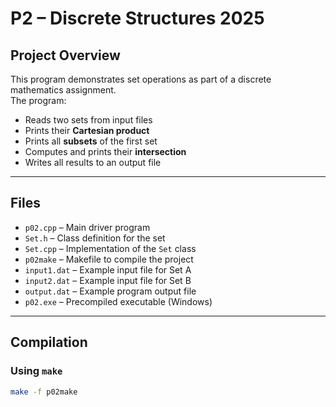 # P2 – Discrete Structures 2025

## Project Overview
This program demonstrates set operations as part of a discrete mathematics assignment.  
The program:
- Reads two sets from input files  
- Prints their **Cartesian product**  
- Prints all **subsets** of the first set  
- Computes and prints their **intersection**  
- Writes all results to an output file  

---

## Files
- `p02.cpp` – Main driver program  
- `Set.h` – Class definition for the set  
- `Set.cpp` – Implementation of the `Set` class  
- `p02make` – Makefile to compile the project  
- `input1.dat` – Example input file for Set A  
- `input2.dat` – Example input file for Set B  
- `output.dat` – Example program output file  
- `p02.exe` – Precompiled executable (Windows)  

---

## Compilation
### Using `make`
```bash
make -f p02make
